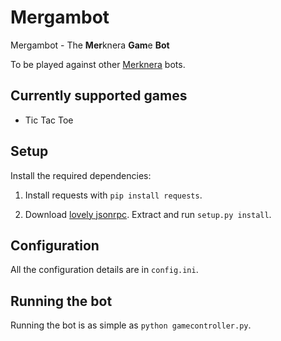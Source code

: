 # Mergambot

Mergambot - The **Mer**knera **Gam**e **Bot**

To be played against other [Merknera](https://github.com/mleonard87/merknera) bots.

## Currently supported games
* Tic Tac Toe

## Setup
Install the required dependencies:

1. Install requests with `pip install requests`.

2. Download [lovely jsonrpc](https://pypi.python.org/pypi/lovely.jsonrpc/0.2.1). Extract and run `setup.py install`.
  
## Configuration
All the configuration details are in `config.ini`.

## Running the bot
Running the bot is as simple as `python gamecontroller.py`.
